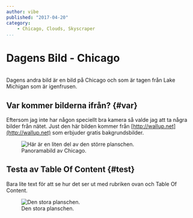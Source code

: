 ```yaml
---
author: vibe
published: "2017-04-20"
category:
    - Chicago, Clouds, Skyscraper
...
```

Dagens Bild - Chicago
==================================

<figure class="figure right">
<img src="cimage/imgd.php?src=chicago.jpg&w=200&h=150" alt=""/>
</figure>

Dagens andra bild är en bild på Chicago och som är tagen från Lake Michigan som är igenfrusen.


<!--more-->
Var kommer bilderna ifrån? {#var}
-----------------------------------
Eftersom jag inte har någon speciellt bra kamera så valde jag att ta några bilder från nätet. Just den här bilden kommer från [http://wallup.net](http://wallup.net) som erbjuder gratis bakgrundsbilder.

<figure class="figure center">
<img src="cimage/imgd.php?src=chicago.jpg&w=900&h=200&a=0,0,30,0&cf" alt="Här är en liten del av den större planschen."/>
<figcaption markdown=1>Panoramabild av Chicago.</figcaption>
</figure>

<!--more-->
Testa av Table Of Content {#test}
----------------------------------
Bara lite text för att se hur det ser ut med rubriken ovan och Table Of Content.

<figure class="figure">
<img src="cimage/imgd.php?src=chicago.jpg&w=900" alt="Den stora planschen."/>
<figcaption markdown=1>Den stora planschen.</figcaption>
</figure>
